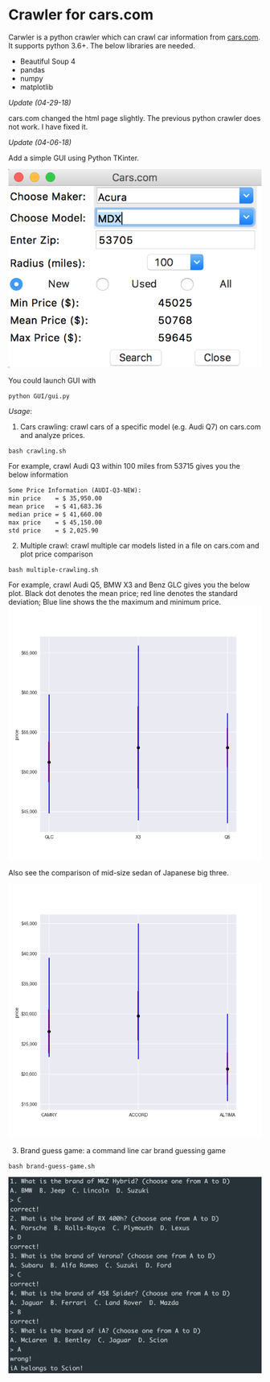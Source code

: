 # Crawler for cars.com
Carwler is a python crawler which can crawl car information from [cars.com](https://www.cars.com). It supports
python 3.6+.
The below libraries are needed.

* Beautiful Soup 4
* pandas
* numpy
* matplotlib


*Update (04-29-18)*

cars.com changed the html page slightly. The previous python crawler does not work. I have fixed it.

*Update (04-06-18)*

Add a simple GUI using Python TKinter.

![GUI](images/image-gui.png)

You could launch GUI with

```
python GUI/gui.py
```

*Usage*:
1. Cars crawling: crawl cars of a specific model (e.g. Audi Q7) on cars.com and analyze prices.
```
bash crawling.sh
```

For example, crawl Audi Q3 within 100 miles from 53715 gives you the below information
```
Some Price Information (AUDI-Q3-NEW):
min price    = $ 35,950.00
mean price   = $ 41,683.36
median price = $ 41,660.00
max price    = $ 45,150.00
std price    = $ 2,025.90

```

2. Multiple crawl: crawl multiple car models listed in a file on cars.com and plot price comparison
```
bash multiple-crawling.sh
```
For example, crawl Audi Q5, BMW X3 and Benz GLC gives you the below plot.
Black dot denotes the mean price; red line denotes the standard deviation; Blue line shows
the the maximum and minimum price.
![example](images/image1.png)

Also see the comparison of mid-size sedan of Japanese big three.

![example](images/image3.png)

3. Brand guess game: a command line car brand guessing game
```
bash brand-guess-game.sh
```
![example](images/image2.png)

